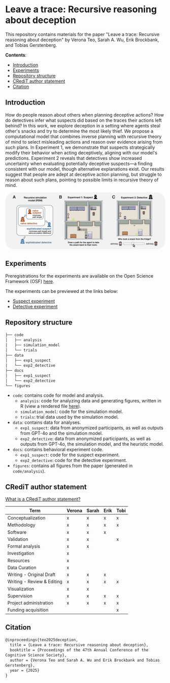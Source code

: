 # Leave a trace: Recursive reasoning about deception

This repository contains materials for the paper "Leave a trace: Recursive reasoning about deception" by Verona Teo, Sarah A. Wu, Erik Brockbank, and Tobias Gerstenberg.

**Contents**:
- [Introduction](#introduction)
- [Experiments](#experiments)
- [Repository structure](#repository-structure)
- [CRediT author statement](#credit-author-statement)
- [Citation](#citation)

## Introduction

How do people reason about others when planning deceptive actions? How do detectives infer what suspects did based on the traces their actions left behind? In this work, we explore deception in a setting where agents steal other's snacks and try to determine the most likely thief. We propose a computational model that combines inverse planning with recursive theory of mind to select misleading actions and reason over evidence arising from such plans. In Experiment 1, we demonstrate that suspects strategically modify their behavior when acting deceptively, aligning with our model's predictions. Experiment 2 reveals that detectives show increased uncertainty when evaluating potentially deceptive suspects—a finding consistent with our model, though alternative explanations exist. Our results suggest that people are adept at deceptive action planning, but struggle to reason about such plans, pointing to possible limits in recursive theory of mind.

![overview](figures/overview.png)

## Experiments

Preregistrations for the experiments are available on the Open Science Framework (OSF) [here](https://osf.io/r4kqy).

The experiments can be previewed at the links below:
- [Suspect experiment](https://cicl-stanford.github.io/recursive_deception/exp1/)
- [Detective experiment](https://cicl-stanford.github.io/recursive_deception/exp2/)

## Repository structure 
```
├── code
│   ├── analysis
│   ├── simulation_model
│   └── trials
├── data
│   ├── exp1_suspect
│   └── exp2_detective
├── docs
│   ├── exp1_suspect
│   └── exp2_detective
└── figures
```
- `code`: contains code for model and analysis. 
	- `analysis`: code for analyzing data and generating figures, written in R (view a rendered file [here](https://cicl-stanford.github.io/recursive_deception/analysis.html)).
	- `simulation_model`: code for the simulation model. 
	- `trials`: trial data used by the simulation model. 
- `data`: contains data for analyses.
	- `exp1_suspect`: data from anonymized participants, as well as outputs from GPT-4o and the simulation model. 
	- `exp2_detective`: data from anonymized participants, as well as outputs from GPT-4o, the simulation model, and the heuristic model. 
- `docs`: contains behavioral experiment code.
	- `exp1_suspect`: code for the suspect experiment. 
	- `exp2_detective`: code for the detective experiment. 
- `figures`: contains all figures from the paper (generated in `code/analysis`). 


## CRediT author statement 

[What is a CRediT author statement?](https://www.elsevier.com/researcher/author/policies-and-guidelines/credit-author-statement)

| Term                       | Verona | Sarah | Erik | Tobi |
|----------------------------|--------|-------|------|------|
| Conceptualization          | x      | x     | x    | x    |
| Methodology                | x      | x     | x    | x    |
| Software                   | x      | x     | x    |      |
| Validation                 | x      | x     |      | x    |
| Formal analysis            | x      | x     |      |      |
| Investigation              | x      |       |      |      |
| Resources                  | x      |       |      |      |
| Data Curation              | x      |       |      |      |
| Writing - Original Draft   | x      | x     | x    |      |
| Writing - Review & Editing | x      | x     | x    | x    |
| Visualization              | x      | x     |      |      |
| Supervision                | x      | x     | x    | x    |
| Project administration     | x      | x     | x    | x    |
| Funding acquisition        |        |       |      | x    |


## Citation

```
@inproceedings{teo2025deception,
  title = {Leave a trace: Recursive reasoning about deception},
  booktitle = {Proceedings of the 47th Annual Conference of the Cognitive Science Society},
  author = {Verona Teo and Sarah A. Wu and Erik Brockbank and Tobias Gerstenberg},
  year = {2025}
}
```
